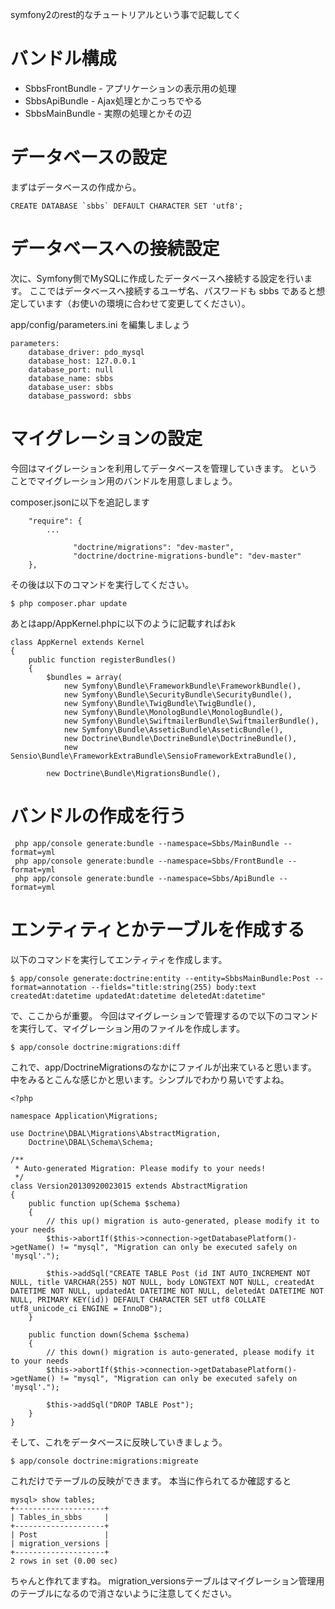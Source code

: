 symfony2のrest的なチュートリアルという事で記載してく

# バンドル構成
* SbbsFrontBundle - アプリケーションの表示用の処理
* SbbsApiBundle - Ajax処理とかこっちでやる
* SbbsMainBundle - 実際の処理とかその辺

# データベースの設定

まずはデータベースの作成から。
```
CREATE DATABASE `sbbs` DEFAULT CHARACTER SET 'utf8';
```

# データベースへの接続設定
次に、Symfony側でMySQLに作成したデータベースへ接続する設定を行います。
ここではデータベースへ接続するユーザ名、パスワードも sbbs であると想定しています（お使いの環境に合わせて変更してください）。

app/config/parameters.ini を編集しましょう
```
parameters:
    database_driver: pdo_mysql
    database_host: 127.0.0.1
    database_port: null
    database_name: sbbs
    database_user: sbbs
    database_password: sbbs
```


# マイグレーションの設定
今回はマイグレーションを利用してデータベースを管理していきます。
ということでマイグレーション用のバンドルを用意しましょう。

composer.jsonに以下を追記します
```
    "require": {
		...

			  "doctrine/migrations": "dev-master",
			  "doctrine/doctrine-migrations-bundle": "dev-master"
    },
```

その後は以下のコマンドを実行してください。
```
$ php composer.phar update
```
あとはapp/AppKernel.phpに以下のように記載すればおk
```
class AppKernel extends Kernel
{
    public function registerBundles()
    {
        $bundles = array(
            new Symfony\Bundle\FrameworkBundle\FrameworkBundle(),
            new Symfony\Bundle\SecurityBundle\SecurityBundle(),
            new Symfony\Bundle\TwigBundle\TwigBundle(),
            new Symfony\Bundle\MonologBundle\MonologBundle(),
            new Symfony\Bundle\SwiftmailerBundle\SwiftmailerBundle(),
            new Symfony\Bundle\AsseticBundle\AsseticBundle(),
            new Doctrine\Bundle\DoctrineBundle\DoctrineBundle(),
            new Sensio\Bundle\FrameworkExtraBundle\SensioFrameworkExtraBundle(),

	    new Doctrine\Bundle\MigrationsBundle(),
```


# バンドルの作成を行う
```
 php app/console generate:bundle --namespace=Sbbs/MainBundle --format=yml
 php app/console generate:bundle --namespace=Sbbs/FrontBundle --format=yml
 php app/console generate:bundle --namespace=Sbbs/ApiBundle --format=yml
```

# エンティティとかテーブルを作成する
以下のコマンドを実行してエンティティを作成します。
```
$ app/console generate:doctrine:entity --entity=SbbsMainBundle:Post --format=annotation --fields="title:string(255) body:text createdAt:datetime updatedAt:datetime deletedAt:datetime"
```

で、ここからが重要。
今回はマイグレーションで管理するので以下のコマンドを実行して、マイグレーション用のファイルを作成します。
```
$ app/console doctrine:migrations:diff
```
これで、app/DoctrineMigrationsのなかにファイルが出来ていると思います。
中をみるとこんな感じかと思います。シンプルでわかり易いですよね。
```
<?php

namespace Application\Migrations;

use Doctrine\DBAL\Migrations\AbstractMigration,
    Doctrine\DBAL\Schema\Schema;

/**
 * Auto-generated Migration: Please modify to your needs!
 */
class Version20130920023015 extends AbstractMigration
{
    public function up(Schema $schema)
    {
        // this up() migration is auto-generated, please modify it to your needs
        $this->abortIf($this->connection->getDatabasePlatform()->getName() != "mysql", "Migration can only be executed safely on 'mysql'.");

        $this->addSql("CREATE TABLE Post (id INT AUTO_INCREMENT NOT NULL, title VARCHAR(255) NOT NULL, body LONGTEXT NOT NULL, createdAt DATETIME NOT NULL, updatedAt DATETIME NOT NULL, deletedAt DATETIME NOT NULL, PRIMARY KEY(id)) DEFAULT CHARACTER SET utf8 COLLATE utf8_unicode_ci ENGINE = InnoDB");
    }

    public function down(Schema $schema)
    {
        // this down() migration is auto-generated, please modify it to your needs
        $this->abortIf($this->connection->getDatabasePlatform()->getName() != "mysql", "Migration can only be executed safely on 'mysql'.");

        $this->addSql("DROP TABLE Post");
    }
}
```

そして、これをデータベースに反映していきましょう。

```
$ app/console doctrine:migrations:migreate
```

これだけでテーブルの反映ができます。
本当に作られてるか確認すると

```
mysql> show tables;
+--------------------+
| Tables_in_sbbs     |
+--------------------+
| Post               |
| migration_versions |
+--------------------+
2 rows in set (0.00 sec)
```
ちゃんと作れてますね。
migration_versionsテーブルはマイグレーション管理用のテーブルになるので消さないように注意してください。